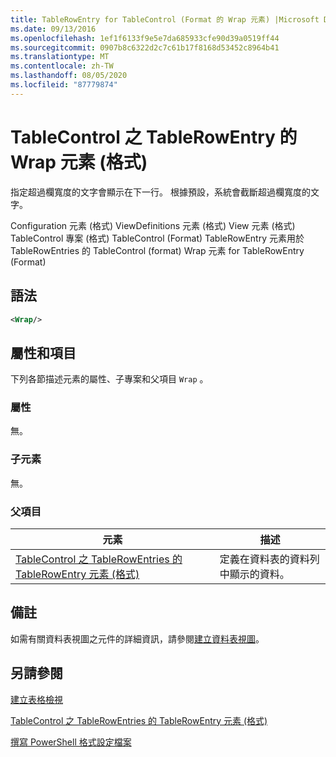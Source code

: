 ```yaml
---
title: TableRowEntry for TableControl (Format 的 Wrap 元素) |Microsoft Docs
ms.date: 09/13/2016
ms.openlocfilehash: 1ef1f6133f9e5e7da685933cfe90d39a0519ff44
ms.sourcegitcommit: 0907b8c6322d2c7c61b17f8168d53452c8964b41
ms.translationtype: MT
ms.contentlocale: zh-TW
ms.lasthandoff: 08/05/2020
ms.locfileid: "87779874"
---
```

# <a name="wrap-element-for-tablerowentry-for-tablecontrol--format"></a>TableControl 之 TableRowEntry 的 Wrap 元素 (格式)

指定超過欄寬度的文字會顯示在下一行。 根據預設，系統會截斷超過欄寬度的文字。

Configuration 元素 (格式) ViewDefinitions 元素 (格式) View 元素 (格式) TableControl 專案 (格式) TableControl (Format) TableRowEntry 元素用於 TableRowEntries 的 TableControl (format) Wrap 元素 for TableRowEntry (Format) 

## <a name="syntax"></a>語法

```xml
<Wrap/>
```

## <a name="attributes-and-elements"></a>屬性和項目

下列各節描述元素的屬性、子專案和父項目 `Wrap` 。

### <a name="attributes"></a>屬性

無。

### <a name="child-elements"></a>子元素

無。

### <a name="parent-elements"></a>父項目

|元素|描述|
|-------------|-----------------|
|[TableControl 之 TableRowEntries 的 TableRowEntry 元素 (格式)](./tablerowentry-element-for-tablerowentries-for-tablecontrol-format.md)|定義在資料表的資料列中顯示的資料。|

## <a name="remarks"></a>備註

如需有關資料表視圖之元件的詳細資訊，請參閱[建立資料表視圖](./creating-a-table-view.md)。

## <a name="see-also"></a>另請參閱

[建立表格檢視](./creating-a-table-view.md)

[TableControl 之 TableRowEntries 的 TableRowEntry 元素 (格式)](./tablerowentry-element-for-tablerowentries-for-tablecontrol-format.md)

[撰寫 PowerShell 格式設定檔案](./writing-a-powershell-formatting-file.md)
